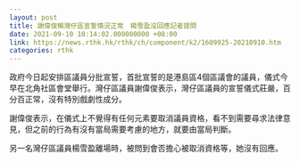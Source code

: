 ```yaml
---
layout: post
title: 謝偉俊稱灣仔區宣誓情況正常　楊雪盈沒回應記者提問
date: 2021-09-10 10:14:02.000000000 +08:00
link: https://news.rthk.hk/rthk/ch/component/k2/1609925-20210910.htm
categories: rthk
---
```


政府今日起安排區議員分批宣誓，首批宣誓的是港島區4個區議會的議員，儀式今早在北角社區會堂舉行。灣仔區議員謝偉俊表示，灣仔區議員的宣誓儀式莊嚴，百分百正常，沒有特別戲劇性成分。

謝偉俊表示，在儀式上不覺得有任何元素要取消議員資格，看不到需要尋求法律意見，但之前的行為有沒有當局需要考慮的地方，就要由當局判斷。

另一名灣仔區議員楊雪盈離場時，被問到會否擔心被取消資格等，她沒有回應。
